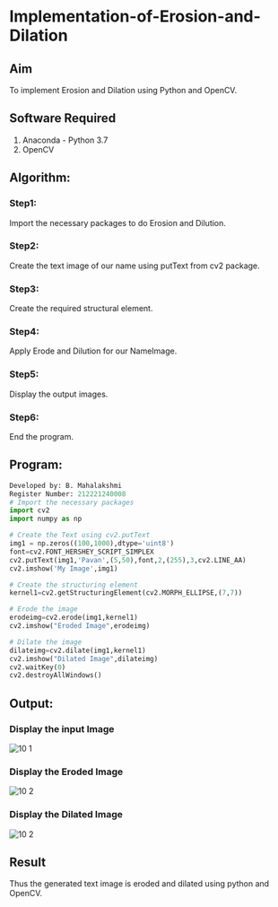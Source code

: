 # Implementation-of-Erosion-and-Dilation
## Aim
To implement Erosion and Dilation using Python and OpenCV.
## Software Required
1. Anaconda - Python 3.7
2. OpenCV
## Algorithm:
### Step1:
Import the necessary packages to do Erosion and Dilution.

### Step2:
Create the text image of our name using putText from cv2 package.

### Step3:
Create the required structural element.

### Step4:
Apply Erode and Dilution for our NameImage.

### Step5:
Display the output images.

### Step6:
End the program.
 
## Program:

``` Python
Developed by: B. Mahalakshmi
Register Number: 212221240008
# Import the necessary packages
import cv2
import numpy as np

# Create the Text using cv2.putText
img1 = np.zeros((100,1000),dtype='uint8')
font=cv2.FONT_HERSHEY_SCRIPT_SIMPLEX
cv2.putText(img1,'Pavan',(5,50),font,2,(255),3,cv2.LINE_AA)
cv2.imshow('My Image',img1)

# Create the structuring element
kernel1=cv2.getStructuringElement(cv2.MORPH_ELLIPSE,(7,7))

# Erode the image
erodeimg=cv2.erode(img1,kernel1)
cv2.imshow("Eroded Image",erodeimg)

# Dilate the image
dilateimg=cv2.dilate(img1,kernel1)
cv2.imshow("Dilated Image",dilateimg)
cv2.waitKey(0)
cv2.destroyAllWindows()

```
## Output:

### Display the input Image
![10 1](https://user-images.githubusercontent.com/93427286/172933505-929055ab-6304-4c06-a767-b953b408adcd.png)

### Display the Eroded Image
![10 2](https://user-images.githubusercontent.com/93427286/172933503-7569c857-9c55-4d80-b5f8-4625bd0a694b.png)

### Display the Dilated Image
![10 2](https://user-images.githubusercontent.com/93427286/172933503-7569c857-9c55-4d80-b5f8-4625bd0a694b.png)

## Result
Thus the generated text image is eroded and dilated using python and OpenCV.
